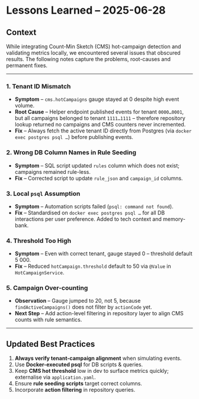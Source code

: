 # Lessons Learned – 2025-06-28

## Context
While integrating Count-Min Sketch (CMS) hot-campaign detection and validating metrics locally, we encountered several issues that obscured results. The following notes capture the problems, root-causes and permanent fixes.

---

### 1. Tenant ID Mismatch
* **Symptom** – `cms.hotCampaigns` gauge stayed at 0 despite high event volume.
* **Root Cause** – Helper endpoint published events for tenant `0000…0001`, but all campaigns belonged to tenant `1111…1111` – therefore repository lookup returned no campaigns and CMS counters never incremented.
* **Fix** – Always fetch the active tenant ID directly from Postgres (via `docker exec postgres psql …`) before publishing events.

### 2. Wrong DB Column Names in Rule Seeding
* **Symptom** – SQL script updated `rules` column which does not exist; campaigns remained rule-less.
* **Fix** – Corrected script to update `rule_json` and `campaign_id` columns.

### 3. Local `psql` Assumption
* **Symptom** – Automation scripts failed (`psql: command not found`).
* **Fix** – Standardised on `docker exec postgres psql …` for all DB interactions per user preference. Added to tech context and memory-bank.

### 4. Threshold Too High
* **Symptom** – Even with correct tenant, gauge stayed 0 – threshold default 5 000.
* **Fix** – Reduced `hotCampaign.threshold` default to 50 via `@Value` in `HotCampaignService`.

### 5. Campaign Over-counting
* **Observation** – Gauge jumped to 20, not 5, because `findActiveCampaigns()` does not filter by `actionCode` yet.
* **Next Step** – Add action-level filtering in repository layer to align CMS counts with rule semantics.

---

## Updated Best Practices
1. **Always verify tenant-campaign alignment** when simulating events.
2. Use **Docker-executed psql** for DB scripts & queries.
3. Keep **CMS hot threshold** low in dev to surface metrics quickly; externalise via `application.yaml`.
4. Ensure **rule seeding scripts** target correct columns.
5. Incorporate **action filtering** in repository queries.
